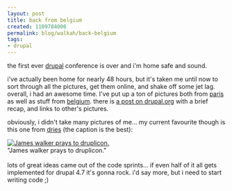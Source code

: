 ```yaml
--- 
layout: post
title: back from belgium
created: 1109784006
permalink: blog/walkah/back-belgium
tags: 
- drupal
---
```

<p>
the first ever <a href="http://drupal.org" title="drupal content management platform">drupal</a> conference is over and i'm home safe and sound.
</p><p>
i've actually been home for nearly 48 hours, but it's taken me until now to sort through all the pictures, get them online, and shake off some jet lag. overall, i had an awesome time. I've put up a ton of pictures both from <a href="http://walkah.net/gallery/v/travels/europe2005/paris/" title="Paris gallery">paris</a> as well as stuff from <a href="http://walkah.net/gallery/v/travels/europe2005/drupalcon2005/" title="drupalcon / belgium pictures">belgium</a>. there is <a href="http://drupal.org/node/17995#new" title="Drupal conference update">a post on drupal.org</a> with a brief recap, and links to other's pictures.
</p><p>
obviously, i didn't take many pictures of me... my current favourite though is this one from <a href="http://www.buytaert.net/" title="Drupal conference update">dries</a> (the caption is the best):
</p><p>
<a href="http://www.buytaert.net/albums/drupal-conference-2005/1/"><img src="http://buytaert.net/cache/images-drupalcon-antwerp-2005-james-walker-prays-to-druplicon-150x100.jpg" alt="James walker prays to druplicon." /></a>
<br />"James walker prays to druplicon."
<br />
<br />lots of great ideas came out of the code sprints... if even half of it all gets implemented for drupal 4.7 it's gonna rock. i'd say more, but i need to start writing code ;)
</p>

